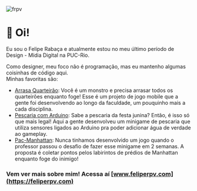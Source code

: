 ![frpv](https://user-images.githubusercontent.com/47862856/187071329-cf30bbe5-de92-4532-9e67-6bc98e95b81a.svg)

# 👋 Oi! 
Eu sou o Felipe Rabaça e atualmente estou no meu último período de Design - Mídia Digital na PUC-Rio.

Como designer, meu foco não é programação, mas eu mantenho algumas coisinhas de código aqui.\
Minhas favoritas são:

- [Arrasa Quarteirão](https://github.com/Feliperpvieira/arrasa_quarteirao): Você é um monstro e precisa arrasar todos os quarteirões enquanto foge! Esse é um projeto de jogo mobile que a gente foi desenvolvendo ao longo da faculdade, um pouquinho mais a cada disciplina.
- [Pescaria com Arduino](https://github.com/Feliperpvieira/Arduino-Fishing-Game): Sabe a pescaria da festa junina? Então, é isso só que mais legal! Aqui a gente desenvolveu um minigame de pescaria que utiliza sensores ligados ao Arduino pra poder adicionar água de verdade ao gameplay.
- [Pac-Manhattan](https://github.com/Feliperpvieira/pac-manhattan): Nunca tinhamos desenvolvido um jogo quando o professor passou o desafio de fazer esse minigame em 2 semanas. A proposta é coletar pontos pelos labirintos de prédios de Manhattan enquanto foge do inimigo! 

### Vem ver mais sobre mim! Acessa aí [www.feliperpv.com](https://feliperpv.com)
